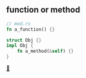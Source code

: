 ## function or method

```rust
// mod.rs
fn a_function() {}

struct Obj {}
impl Obj {
    fn a_method(&self) {}
}
```

[📒](https://doc.rust-lang.org/1.7.0/book/functions.html)
